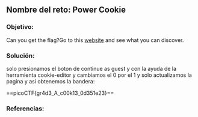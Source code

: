 ## Nombre del reto: Power Cookie


### Objetivo:

Can you get the flag?Go to this [website](http://saturn.picoctf.net:61304/) and see what you can discover.

### Solución:
solo presionamos el boton de continue as guest y con la ayuda de la herramienta cookie-editor y cambiamos el 0 por el 1 y solo actualizamos la pagina y asi obtenemos la bandera:

==picoCTF{gr4d3_A_c00k13_0d351e23}==

### Referencias: